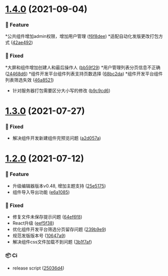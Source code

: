 # [1.4.0](https://gitee.com/TJDS-Project-To-Product/Visual_Component_Platform_Web/compare/v1.3.0...v1.4.0) (2021-09-04)

### 🌟 Feature

*公共组件增加admin权限，增加用户管理 ([f6f8dee](https://gitee.com/TJDS-Project-To-Product/Visual_Component_Platform_Web/commits/f6f8dee))
*适配自动化发版更改打包方式 ([42ae492](https://gitee.com/TJDS-Project-To-Product/Visual_Component_Platform_Web/commits/42ae492))


### 🐛 Fixed

*大屏和组件增加创建人和最后操作人 ([bb59f29](https://gitee.com/TJDS-Project-To-Product/Visual_Component_Platform_Web/commits/bb59f29))
*用户管理列表分页信息不正确 ([24468d6](https://gitee.com/TJDS-Project-To-Product/Visual_Component_Platform_Web/commits/24468d6))
*组件开发平台组件列表支持页数选择 ([68bc2da](https://gitee.com/TJDS-Project-To-Product/Visual_Component_Platform_Web/commits/68bc2da))
*组件开发平台组件列表筛选失效 ([46a8521](https://gitee.com/TJDS-Project-To-Product/Visual_Component_Platform_Web/commits/46a8521))
* 针对服务器打包需要区分大小写的修改 ([b9c9cd6](https://gitee.com/TJDS-Project-To-Product/Visual_Component_Platform_Web/commits/b9c9cd6))



# [1.3.0](https://gitee.com/TJDS-Project-To-Product/Visual_Component_Platform_Web/compare/v1.2.0...v1.3.0) (2021-07-27)

### 🐛 Fixed

* 解决组件开发新建组件完预览问题 ([a2d057a](https://gitee.com/TJDS-Project-To-Product/Visual_Component_Platform_Web/commits/a2d057a))



# [1.2.0](https://gitee.com/TJDS-Project-To-Product/Visual_Component_Platform_Web/compare/64ef6f8...v1.2.0) (2021-07-12)

### 🌟 Feature

* 升级编辑器版本v0.48, 增加主题支持 ([25e5175](https://gitee.com/TJDS-Project-To-Product/Visual_Component_Platform_Web/commits/25e5175))
* 组件导入导出功能 ([e6a1085](https://gitee.com/TJDS-Project-To-Product/Visual_Component_Platform_Web/commits/e6a1085))


### 🐛 Fixed

* 修复文件未保存提示问题 ([64ef6f8](https://gitee.com/TJDS-Project-To-Product/Visual_Component_Platform_Web/commits/64ef6f8))
* React升级 ([eef5f38](https://gitee.com/TJDS-Project-To-Product/Visual_Component_Platform_Web/commits/eef5f38))
* 优化组件开发平台筛选分页留存问题 ([239b9e9](https://gitee.com/TJDS-Project-To-Product/Visual_Component_Platform_Web/commits/239b9e9))
* 规范发版版本号 ([10647a9](https://gitee.com/TJDS-Project-To-Product/Visual_Component_Platform_Web/commits/10647a9))
* 解决组件css文件加载不到问题 ([3b1f7af](https://gitee.com/TJDS-Project-To-Product/Visual_Component_Platform_Web/commits/3b1f7af))


### 📦 Ci

* release script ([25036d4](https://gitee.com/TJDS-Project-To-Product/Visual_Component_Platform_Web/commits/25036d4))




